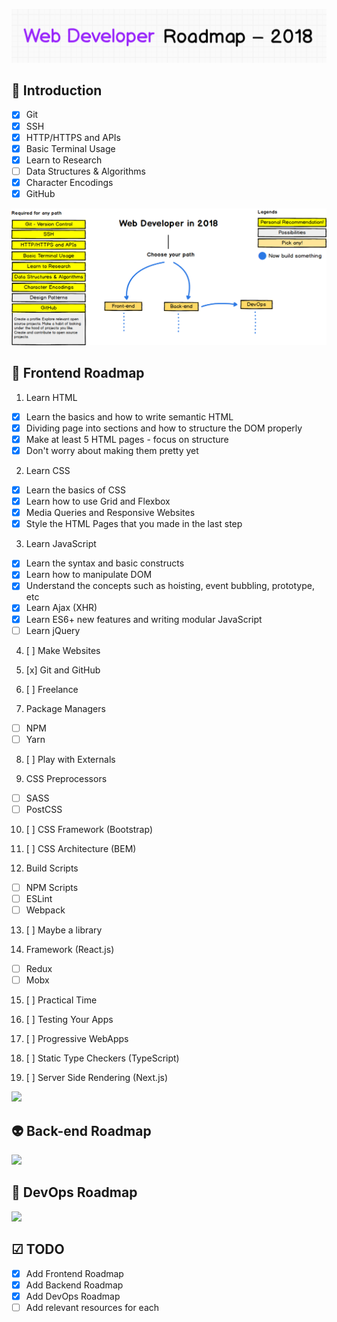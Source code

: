 ![Web Developer Roadmap](./images/title.png)

## 🚀 Introduction

- [x] Git
- [x] SSH
- [x] HTTP/HTTPS and APIs
- [x] Basic Terminal Usage
- [x] Learn to Research
- [ ] Data Structures & Algorithms
- [x] Character Encodings
- [x] GitHub

![](./images/intro.png)

## 🎨 Frontend Roadmap

1. Learn HTML
- [x] Learn the basics and how to write semantic HTML
- [x] Dividing page into sections and how to structure the DOM properly
- [x] Make at least 5 HTML pages - focus on structure
- [x] Don't worry about making them pretty yet

2. Learn CSS
- [x] Learn the basics of CSS
- [x] Learn how to use Grid and Flexbox
- [x] Media Queries and Responsive Websites
- [x] Style the HTML Pages that you made in the last step

3. Learn JavaScript
- [x] Learn the syntax and basic constructs
- [x] Learn how to manipulate DOM
- [x] Understand the concepts such as hoisting, event bubbling, prototype, etc
- [x] Learn Ajax (XHR)
- [x] Learn ES6+ new features and writing modular JavaScript
- [ ] Learn jQuery

4. [ ] Make Websites

5. [x] Git and GitHub

6. [ ] Freelance

7. Package Managers
- [ ] NPM
- [ ] Yarn

8. [ ] Play with Externals

9. CSS Preprocessors
- [ ] SASS
- [ ] PostCSS

10. [ ] CSS Framework (Bootstrap)

11. [ ] CSS Architecture (BEM)

12. Build Scripts
- [ ] NPM Scripts
- [ ] ESLint
- [ ] Webpack

13. [ ] Maybe a library

14. Framework (React.js)
- [ ] Redux
- [ ] Mobx

15. [ ] Practical Time

16. [ ] Testing Your Apps

17. [ ] Progressive WebApps

18. [ ] Static Type Checkers (TypeScript)

19. [ ] Server Side Rendering (Next.js)


![](./images/frontend-v2.png)

## 👽 Back-end Roadmap

![](./images/backend.png)

## 👷 DevOps Roadmap

![](./images/devops.png)

## ☑ TODO

- [X] Add Frontend Roadmap
- [X] Add Backend Roadmap
- [X] Add DevOps Roadmap
- [ ] Add relevant resources for each

